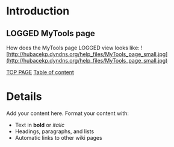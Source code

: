 # Introduction #



## LOGGED MyTools page ##

How does the MyTools page LOGGED view looks like:
![http://hubacekp.dyndns.org/help_files/MyTools_page_small.jpg](http://hubacekp.dyndns.org/help_files/MyTools_page_small.jpg)

[TOP PAGE](Youdrone_help.md)
[Table of content](#Introduction.md)



# Details #

Add your content here.  Format your content with:
  * Text in **bold** or _italic_
  * Headings, paragraphs, and lists
  * Automatic links to other wiki pages